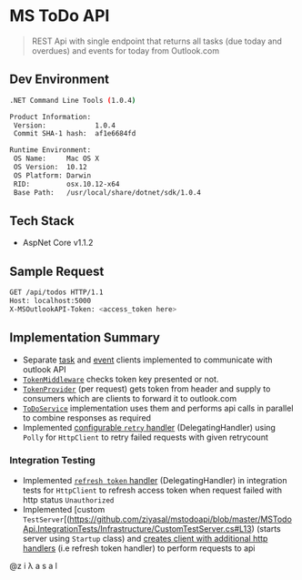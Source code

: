 # MS ToDo API #

> REST Api with single endpoint that returns all tasks (due today and overdues) and events for today from Outlook.com

## Dev Environment ##

```sh
.NET Command Line Tools (1.0.4)

Product Information:
 Version:            1.0.4
 Commit SHA-1 hash:  af1e6684fd

Runtime Environment:
 OS Name:     Mac OS X
 OS Version:  10.12
 OS Platform: Darwin
 RID:         osx.10.12-x64
 Base Path:   /usr/local/share/dotnet/sdk/1.0.4
```

## Tech Stack ##

* AspNet Core v1.1.2

## Sample Request ##

```sh
GET /api/todos HTTP/1.1
Host: localhost:5000
X-MSOutlookAPI-Token: <access_token here>
```

## Implementation Summary ##
* Separate [task](https://github.com/ziyasal/mstodoapi/blob/master/MSTodoApi/Infrastructure/Http/TasksClient.cs#L11) and [event](https://github.com/ziyasal/mstodoapi/blob/master/MSTodoApi/Infrastructure/Http/EventsClient.cs#L11) clients implemented to communicate with outlook API
* [`TokenMiddleware`](https://github.com/ziyasal/mstodoapi/blob/master/MSTodoApi/Infrastructure/Auth/TokenMiddleware.cs#L6) checks token key presented or not.
* [`TokenProvider`](https://github.com/ziyasal/mstodoapi/blob/master/MSTodoApi/Infrastructure/Auth/TokenProvider.cs#L8) (per request) gets token from header and supply to consumers which are clients to forward it to outlook.com 
* [`ToDoService`](https://github.com/ziyasal/mstodoapi/blob/master/MSTodoApi/Infrastructure/TodoService.cs#L10) implementation uses them and performs api calls in parallel to combine responses as required
* Implemented [configurable `retry` handler](https://github.com/ziyasal/mstodoapi/blob/master/MSTodoApi/Infrastructure/Http/HttpRetryMessageHandler.cs#L12) (DelegatingHandler) using `Polly` for `HttpClient` to retry failed requests with given retrycount

### Integration Testing ###
* Implemented  [`refresh token` handler](https://github.com/ziyasal/mstodoapi/blob/master/MSTodoApi.IntegrationTests/Infrastructure/RefreshTokenHandler.cs) (DelegatingHandler) in integration tests for `HttpClient` to refresh access token when request failed with http status `Unauthorized`
* Implemented [custom `TestServer`[(https://github.com/ziyasal/mstodoapi/blob/master/MSTodoApi.IntegrationTests/Infrastructure/CustomTestServer.cs#L13) (starts server using `Startup` class) and [creates client with additional http handlers](https://github.com/ziyasal/mstodoapi/blob/master/MSTodoApi.IntegrationTests/Infrastructure/CustomTestServer.cs#L41) (i.e refresh token handler) to perform requests to api

@z i λ a s a l
